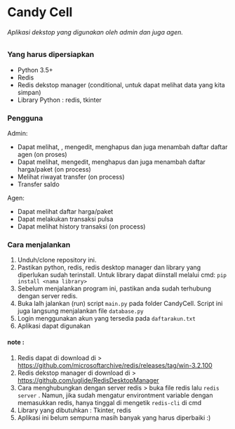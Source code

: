 # Candy Cell 
###### Aplikasi dekstop yang digunakan oleh admin dan juga agen. 

### Yang harus dipersiapkan 
- Python 3.5+
- Redis
- Redis dekstop manager (conditional, untuk dapat melihat data yang kita simpan)
- Library Python : redis, tkinter

### Pengguna
Admin:
- Dapat melihat, , mengedit, menghapus dan juga menambah daftar daftar agen (on proses)
- Dapat melihat, mengedit, menghapus dan juga menambah daftar harga/paket (on process)
- Melihat riwayat transfer (on process)
- Transfer saldo

Agen:
- Dapat melihat daftar harga/paket
- Dapat melakukan transaksi pulsa
- Dapat melihat history transaksi (on process)

### Cara menjalankan 
1. Unduh/clone repository ini.
2. Pastikan python, redis, redis desktop manager dan library yang diperlukan sudah terinstall. Untuk library dapat diinstall melalui cmd: ```pip install <nama library>``` 
3. Sebelum menjalankan program ini, pastikan anda sudah terhubung dengan server redis. 
4. Buka lalh jalankan (run) script ```main.py``` pada folder CandyCell. Script ini juga langsung menjalankan file ```database.py```
5. Login menggunakan akun yang tersedia pada ```daftarakun.txt``` 
6. Aplikasi dapat digunakan

#### note :
1. Redis dapat di download di > https://github.com/microsoftarchive/redis/releases/tag/win-3.2.100
2. Redis dekstop manager di download di > https://github.com/uglide/RedisDesktopManager
3. Cara menghubungkan dengan server redis > buka file redis lalu ```redis server``` . Namun, jika sudah mengatur environtment variable dengan memasukkan redis, hanya tinggal di mengetik ```redis-cli``` di cmd
4. Library yang dibutuhkan : Tkinter, redis
5. Aplikasi ini belum sempurna masih banyak yang harus diperbaiki :)
